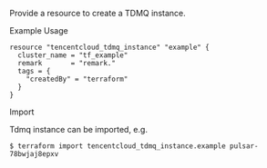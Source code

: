Provide a resource to create a TDMQ instance.

Example Usage

```hcl
resource "tencentcloud_tdmq_instance" "example" {
  cluster_name = "tf_example"
  remark       = "remark."
  tags = {
    "createdBy" = "terraform"
  }
}
```

Import

Tdmq instance can be imported, e.g.

```
$ terraform import tencentcloud_tdmq_instance.example pulsar-78bwjaj8epxv
```